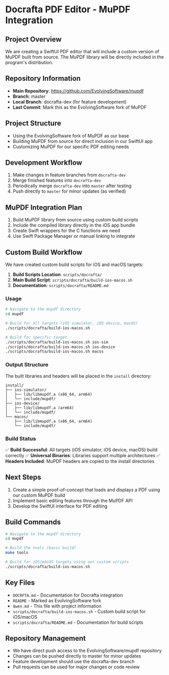 # Docrafta PDF Editor - MuPDF Integration

## Project Overview
We are creating a SwiftUI PDF editor that will include a custom version of MuPDF built from source. The MuPDF library will be directly included in the program's distribution.

## Repository Information
- **Main Repository**: https://github.com/EvolvingSoftware/mupdf
- **Branch**: master
- **Local Branch**: docrafta-dev (for feature development)
- **Last Commit**: Mark this as the EvolvingSoftware fork of MuPDF

## Project Structure
- Using the EvolvingSoftware fork of MuPDF as our base
- Building MuPDF from source for direct inclusion in our SwiftUI app
- Customizing MuPDF for our specific PDF editing needs

## Development Workflow
1. Make changes in feature branches from `docrafta-dev`
2. Merge finished features into `docrafta-dev`
3. Periodically merge `docrafta-dev` into `master` after testing
4. Push directly to `master` for minor updates (as verified)

## MuPDF Integration Plan
1. Build MuPDF library from source using custom build scripts
2. Include the compiled library directly in the iOS app bundle
3. Create Swift wrappers for the C functions we need
4. Use Swift Package Manager or manual linking to integrate

## Custom Build Workflow
We have created custom build scripts for iOS and macOS targets:

1. **Build Scripts Location**: `scripts/docrafta/`
2. **Main Build Script**: `scripts/docrafta/build-ios-macos.sh`
3. **Documentation**: `scripts/docrafta/README.md`

### Usage
```bash
# Navigate to the mupdf directory
cd mupdf

# Build for all targets (iOS simulator, iOS device, macOS)
./scripts/docrafta/build-ios-macos.sh

# Build for specific target
./scripts/docrafta/build-ios-macos.sh ios-sim
./scripts/docrafta/build-ios-macos.sh ios-device
./scripts/docrafta/build-ios-macos.sh macos
```

### Output Structure
The built libraries and headers will be placed in the `install` directory:
```
install/
├── ios-simulator/
│   ├── lib/libmupdf.a (x86_64, arm64)
│   └── include/mupdf/
├── ios-device/
│   ├── lib/libmupdf.a (arm64)
│   └── include/mupdf/
└── macos/
    ├── lib/libmupdf.a (x86_64, arm64)
    └── include/mupdf/
```

### Build Status
✅ **Build Successful**: All targets (iOS simulator, iOS device, macOS) build correctly
✅ **Universal Binaries**: Libraries support multiple architectures
✅ **Headers Included**: MuPDF headers are copied to the install directories

## Next Steps
1. Create a simple proof-of-concept that loads and displays a PDF using our custom MuPDF build
2. Implement basic editing features through the MuPDF API
3. Develop the SwiftUI interface for PDF editing

## Build Commands
```bash
# Navigate to the mupdf directory
cd mupdf

# Build the tools (basic build)
make tools

# Build for iOS/macOS targets using our custom scripts
./scripts/docrafta/build-ios-macos.sh
```

## Key Files
- `DOCRFTA.md` - Documentation for Docrafta integration
- `README` - Marked as EvolvingSoftware fork
- `Qwen.md` - This file with project information
- `scripts/docrafta/build-ios-macos.sh` - Custom build script for iOS/macOS
- `scripts/docrafta/README.md` - Documentation for build scripts

## Repository Management
- We have direct push access to the EvolvingSoftware/mupdf repository
- Changes can be pushed directly to master for minor updates
- Feature development should use the docrafta-dev branch
- Pull requests can be used for major changes or code review